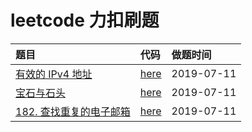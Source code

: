 # leetcode  力扣刷题

|题目|代码|做题时间|
|:---|:---|:---|
|[有效的 IPv4 地址](./note/simple/DefangIPaddr.md)|[here](./leetcode-item/src/main/java/simple/DefangIPaddr.java)|2019-07-11|
|[宝石与石头](../note/simple/DefangIPaddr.md)|[here](./leetcode-item/src/main/java/simple/DefangIPaddr.java)|2019-07-11|
|[182. 查找重复的电子邮箱](../note/simple/DuplicateEmails.md)|[here](./leetcode-item/src/main/java/simple/DuplicateEmails.md)|2019-07-11|
